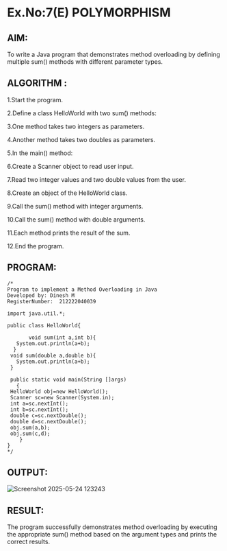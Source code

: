 # Ex.No:7(E)  POLYMORPHISM

## AIM:
To write a Java program that demonstrates method overloading by defining multiple sum() methods with different parameter types.
## ALGORITHM :
1.Start the program.

2.Define a class HelloWorld with two sum() methods:

3.One method takes two integers as parameters.

4.Another method takes two doubles as parameters.

5.In the main() method:

6.Create a Scanner object to read user input.

7.Read two integer values and two double values from the user.

8.Create an object of the HelloWorld class.

9.Call the sum() method with integer arguments.

10.Call the sum() method with double arguments.

11.Each method prints the result of the sum.

12.End the program.



## PROGRAM:
 ```
/*
Program to implement a Method Overloading in Java
Developed by: Dinesh M
RegisterNumber:  212222040039

import java.util.*;

public class HelloWorld{

        void sum(int a,int b){
    System.out.println(a+b);
   }
  void sum(double a,double b){
    System.out.println(a+b);
  }

  public static void main(String []args)
    {
  HelloWorld obj=new HelloWorld();
  Scanner sc=new Scanner(System.in);
  int a=sc.nextInt();
  int b=sc.nextInt();
  double c=sc.nextDouble();
  double d=sc.nextDouble();
  obj.sum(a,b);
  obj.sum(c,d);
     }
}
*/
```


## OUTPUT:

![Screenshot 2025-05-24 123243](https://github.com/user-attachments/assets/8d6f81b1-7f66-4b39-a116-d9e88cda403d)


## RESULT:
The program successfully demonstrates method overloading by executing the appropriate sum() method based on the argument types and prints the correct results.


